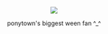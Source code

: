 <div align="center">
  <P>
       <img src="https://media1.tenor.com/m/5gIHLBU_DDYAAAAd/juju-dean-ween.gif"/>
    <p>
     ponytown's biggest ween fan ^_^
    </p>

  </P>
 
